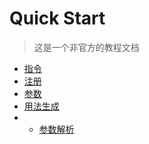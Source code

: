 # Quick Start

> 这是一个非官方的教程文档

* [指令](/command/)
* [注册](/register/)
* [参数](/argument/)
* [用法生成](/invalidusage/)
* * [参数解析](/parser/)
